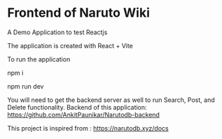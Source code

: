 # Frontend of Naruto Wiki

A Demo Application to test Reactjs

The application is created with React + Vite

  To run the application

  npm i

  npm run dev

 You will need to get the backend server as well to run Search, Post, and Delete functionality.
 Backend of this application: https://github.com/AnkitPaunikar/Narutodb-backend  

 This project is inspired from : https://narutodb.xyz/docs
